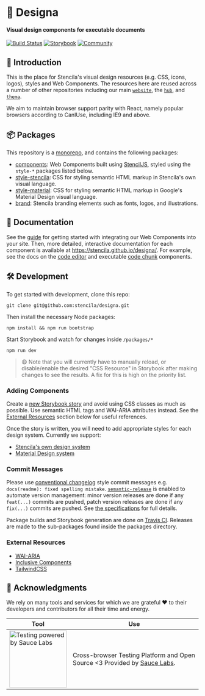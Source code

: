 # 📐 Designa

#### Visual design components for executable documents

[![Build Status](https://github.com/stencila/designa/workflows/Build%20and%20Publish%20packages/badge.svg?branch=master)](https://github.com/stencila/designa/actions?query=workflow%3A%22Build+and+Publish+packages%22)
[![Storybook](https://raw.githubusercontent.com/storybooks/brand/master/badge/badge-storybook.svg)](https://stencila.github.io/designa/)
[![Community](https://img.shields.io/badge/join-community-green.svg)](https://discord.gg/uFtQtk9)

## 👋 Introduction

This is the place for Stencila's visual design resources (e.g. CSS, icons,
logos), styles and Web Components. The resources here are reused across a number of
other repositories including our main [`website`](https://github.com/stencila/website), the
[`hub`](https://github.com/stencila/hub), and [`thema`](https://github.com/stencila/thema).

We aim to maintain browser support parity with React, namely popular browsers
according to CanIUse, including IE9 and above.

## 📦 Packages

This repository is a [monorepo](https://en.wikipedia.org/wiki/Monorepo), and contains the following packages:

- [components](./packages/components): Web Components built using [StencilJS](https://stenciljs.com), styled using the `style-*` packages listed below.
- [style-stencila](./packages/style-stencila): CSS for styling semantic HTML markup in Stencila's own visual language.
- [style-material](./packages/style-material): CSS for styling semantic HTML markup in Google's Material Design visual language.
- [brand](./packages/brand): Stencila branding elements such as fonts, logos, and illustrations.

## 📜 Documentation

See the [guide](./packages/components) for getting started with integrating our Web Components into your site. Then, more detailed, interactive documentation for each component is available at https://stencila.github.io/designa/. For example, see the docs on the [code editor](https://stencila.github.io/designa/?path=/docs/atoms-editor-) and executable [code chunk](https://stencila.github.io/designa/?path=/docs/schema-nodes-code-chunk) components.

## 🛠 Development

To get started with development, clone this repo:

`git clone git@github.com:stencila/designa.git`

Then install the necessary Node packages:

`npm install && npm run bootstrap`

Start Storybook and watch for changes inside `/packages/*`

`npm run dev`

> 😩 Note that you will currently have to manually reload, or disable/enable the desired "CSS Resource" in Storybook after making changes to see the results. A fix for this is high on the priority list.

### Adding Components

Create a [new Storybook story](https://storybook.js.org/docs/basics/writing-stories/)
and avoid using CSS classes as much as possible. Use semantic HTML tags and WAI-ARIA
attributes instead. See the [External Resources](#External-Resources) section
below for useful references.

Once the story is written, you will need to add appropriate styles for each design system.
Currently we support:

- [Stencila's own design system](./packages/style-stencila)
- [Material Design system](./packages/style-stencila)

### Commit Messages

Please use [conventional
changelog](https://github.com/conventional-changelog/conventional-changelog)
style commit messages e.g. `docs(readme): fixed spelling mistake`.
[`semantic-release`](https://github.com/semantic-release/semantic-release) is
enabled to automate version management: minor version releases are done if
any `feat(...)` commits are pushed, patch version releases are done if any
`fix(...)` commits are pushed. See [the
specifications](https://www.conventionalcommits.org/en/v1.0.0-beta.2/) for
full details.

Package builds and Storybook generation are done on [Travis
CI](https://travis-ci.org/stencila/designa). Releases are made to the sub-packages
found inside the packages directory.


### External Resources

- [WAI-ARIA](https://www.w3.org/TR/wai-aria-practices-1.1)
- [Inclusive Components](https://inclusive-components.design)
- [TailwindCSS](https://tailwindcss.com)

## 🙏 Acknowledgments

We rely on many tools and services for which we are grateful ❤ to their developers and contributors for all their time and energy.

| Tool                                                                                                                    | Use                                                                                                |
| ----------------------------------------------------------------------------------------------------------------------- | -------------------------------------------------------------------------------------------------- |
| <a href="Sauce Labs"><img src="./.github/PoweredBySauceLabs.svg" width="150" alt="Testing powered by Sauce Labs" /></a> | Cross-browser Testing Platform and Open Source <3 Provided by [Sauce Labs](https://saucelabs.com). |
